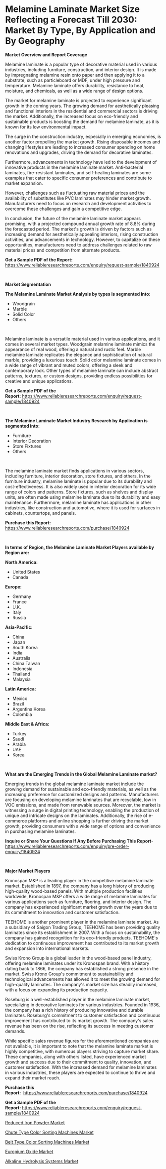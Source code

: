 <p><h1>Melamine Laminate Market Size Reflecting a Forecast Till 2030: Market By Type, By Application and By Geography</h1></p><p><strong>Market Overview and Report Coverage</strong></p>
<p><p>Melamine laminate is a popular type of decorative material used in various industries, including furniture, construction, and interior design. It is made by impregnating melamine resin onto paper and then applying it to a substrate, such as particleboard or MDF, under high pressure and temperature. Melamine laminate offers durability, resistance to heat, moisture, and chemicals, as well as a wide range of design options.</p><p>The market for melamine laminate is projected to experience significant growth in the coming years. The growing demand for aesthetically pleasing and functional interiors in the residential and commercial sectors is driving the market. Additionally, the increased focus on eco-friendly and sustainable products is boosting the demand for melamine laminate, as it is known for its low environmental impact.</p><p>The surge in the construction industry, especially in emerging economies, is another factor propelling the market growth. Rising disposable incomes and changing lifestyles are leading to increased consumer spending on home renovations and upgrades, driving the demand for decorative laminates.</p><p>Furthermore, advancements in technology have led to the development of innovative products in the melamine laminate market. Anti-bacterial laminates, fire-resistant laminates, and self-healing laminates are some examples that cater to specific consumer preferences and contribute to market expansion.</p><p>However, challenges such as fluctuating raw material prices and the availability of substitutes like PVC laminates may hinder market growth. Manufacturers need to focus on research and development activities to overcome these challenges and gain a competitive edge.</p><p>In conclusion, the future of the melamine laminate market appears promising, with a projected compound annual growth rate of 8.8% during the forecasted period. The market's growth is driven by factors such as increasing demand for aesthetically appealing interiors, rising construction activities, and advancements in technology. However, to capitalize on these opportunities, manufacturers need to address challenges related to raw material prices and competition from alternate products.</p></p>
<p><strong>Get a Sample PDF of the Report:</strong> <a href="https://www.reliableresearchreports.com/enquiry/request-sample/1840924">https://www.reliableresearchreports.com/enquiry/request-sample/1840924</a></p>
<p>&nbsp;</p>
<p><strong>Market Segmentation</strong></p>
<p><strong>The Melamine Laminate Market Analysis by types is segmented into:</strong></p>
<p><ul><li>Woodgrain</li><li>Marble</li><li>Solid Color</li><li>Others</li></ul></p>
<p>&nbsp;</p>
<p><p>Melamine laminate is a versatile material used in various applications, and it comes in several market types. Woodgrain melamine laminate mimics the appearance of real wood, offering a natural and rustic feel. Marble melamine laminate replicates the elegance and sophistication of natural marble, providing a luxurious touch. Solid color melamine laminate comes in a wide range of vibrant and muted colors, offering a sleek and contemporary look. Other types of melamine laminate can include abstract patterns, textures, or custom designs, providing endless possibilities for creative and unique applications.</p></p>
<p><strong>Get a Sample PDF of the Report:</strong>&nbsp;<a href="https://www.reliableresearchreports.com/enquiry/request-sample/1840924">https://www.reliableresearchreports.com/enquiry/request-sample/1840924</a></p>
<p>&nbsp;</p>
<p><strong>The Melamine Laminate Market Industry Research by Application is segmented into:</strong></p>
<p><ul><li>Furniture</li><li>Interior Decoration</li><li>Store Fixtures</li><li>Others</li></ul></p>
<p>&nbsp;</p>
<p><p>The melamine laminate market finds applications in various sectors, including furniture, interior decoration, store fixtures, and others. In the furniture industry, melamine laminate is popular due to its durability and cost-effectiveness. It is also widely used in interior decoration for its wide range of colors and patterns. Store fixtures, such as shelves and display units, are often made using melamine laminate due to its durability and easy maintenance. Furthermore, melamine laminate has applications in other industries, like construction and automotive, where it is used for surfaces in cabinets, countertops, and panels.</p></p>
<p><strong>Purchase this Report:</strong>&nbsp; <a href="https://www.reliableresearchreports.com/purchase/1840924">https://www.reliableresearchreports.com/purchase/1840924</a></p>
<p>&nbsp;</p>
<p><strong>In terms of Region, the Melamine Laminate Market Players available by Region are:</strong></p>
<p>
    <p> <strong> North America: </strong>
        <ul>
            <li>United States</li>
            <li>Canada</li>
        </ul>
        </p> 
    <p> <strong> Europe: </strong>
        <ul>
            <li>Germany</li>
            <li>France</li>
            <li>U.K.</li>
            <li>Italy</li>
            <li>Russia</li>
        </ul>
        </p> 
    <p> <strong> Asia-Pacific: </strong>
        <ul>
            <li>China</li>
            <li>Japan</li>
            <li>South Korea</li>
            <li>India</li>
            <li>Australia</li>
            <li>China Taiwan</li>
            <li>Indonesia</li>
            <li>Thailand</li>
            <li>Malaysia</li>
        </ul>
        </p> 
    <p> <strong> Latin America: </strong>
        <ul>
            <li>Mexico</li>
            <li>Brazil</li>
            <li>Argentina Korea</li>
            <li>Colombia</li>
        </ul>
        </p> 
    <p> <strong> Middle East & Africa: </strong>
        <ul>
            <li>Turkey</li>
            <li>Saudi</li>
            <li>Arabia</li>
            <li>UAE</li>
            <li>Korea</li>
        </ul>
    </p>
    </p>
<p>&nbsp;</p>
<p><strong>What are the Emerging Trends in the Global Melamine Laminate market?</strong></p>
<p><p>Emerging trends in the global melamine laminate market include the growing demand for sustainable and eco-friendly materials, as well as the increasing preference for customized designs and patterns. Manufacturers are focusing on developing melamine laminates that are recyclable, low in VOC emissions, and made from renewable sources. Moreover, the market is witnessing a surge in digital printing technology, enabling the production of unique and intricate designs on the laminates. Additionally, the rise of e-commerce platforms and online shopping is further driving the market growth, providing consumers with a wide range of options and convenience in purchasing melamine laminates.</p></p>
<p><strong>Inquire or Share Your Questions If Any Before Purchasing This Report</strong>- <a href="https://www.reliableresearchreports.com/enquiry/pre-order-enquiry/1840924">https://www.reliableresearchreports.com/enquiry/pre-order-enquiry/1840924</a></p>
<p>&nbsp;</p>
<p><strong>Major Market Players</strong></p>
<p><p>Kronospan M&P is a leading player in the competitive melamine laminate market. Established in 1897, the company has a long history of producing high-quality wood-based panels. With multiple production facilities worldwide, Kronospan M&P offers a wide range of melamine laminates for various applications such as furniture, flooring, and interior design. The company has experienced significant market growth over the years due to its commitment to innovation and customer satisfaction.</p><p>TEEHOME is another prominent player in the melamine laminate market. As a subsidiary of Saigon Trading Group, TEEHOME has been providing quality laminates since its establishment in 2007. With a focus on sustainability, the company has gained recognition for its eco-friendly products. TEEHOME's dedication to continuous improvement has contributed to its market growth and expansion into international markets.</p><p>Swiss Krono Group is a global leader in the wood-based panel industry, offering melamine laminates under its Kronospan brand. With a history dating back to 1866, the company has established a strong presence in the market. Swiss Krono Group's commitment to sustainability and technological advancements has allowed it to meet the growing demand for high-quality laminates. The company's market size has steadily increased, with a focus on expanding its production capacity.</p><p>Roseburg is a well-established player in the melamine laminate market, specializing in decorative laminates for various industries. Founded in 1936, the company has a rich history of producing innovative and durable laminates. Roseburg's commitment to customer satisfaction and continuous improvement has contributed to its market growth. The company's sales revenue has been on the rise, reflecting its success in meeting customer demands.</p><p>While specific sales revenue figures for the aforementioned companies are not available, it is important to note that the melamine laminate market is highly competitive, with numerous players striving to capture market share. These companies, along with others listed, have experienced market growth and success due to their commitment to quality, innovation, and customer satisfaction. With the increased demand for melamine laminates in various industries, these players are expected to continue to thrive and expand their market reach.</p></p>
<p><strong>Purchase this Report:</strong>&nbsp;&nbsp;<a href="https://www.reliableresearchreports.com/purchase/1840924">https://www.reliableresearchreports.com/purchase/1840924</a></p>
<p></p>
<p><strong>Get a Sample PDF of the Report:</strong>&nbsp;<a href="https://www.reliableresearchreports.com/enquiry/request-sample/1840924">https://www.reliableresearchreports.com/enquiry/request-sample/1840924</a></p>
<p><p><a href="https://github.com/deliacustodio40/Market-Research-Report-List-1/blob/main/reduced-iron-powder-market.md">Reduced Iron Powder Market</a></p><p><a href="https://medium.com/@walterkutch/chute-type-color-sorting-machines-market-furnishes-information-on-market-share-market-trends-and-42909d19db8f">Chute Type Color Sorting Machines Market</a></p><p><a href="https://medium.com/@amayabeahan/belt-type-color-sorting-machines-market-outlook-industry-overview-and-forecast-2023-to-2030-26aae4b8f326">Belt Type Color Sorting Machines Market</a></p><p><a href="https://github.com/maliyahmorrow6654/Market-Research-Report-List-1/blob/main/europium-oxide-market.md">Europium Oxide Market</a></p><p><a href="https://medium.com/@darbyledner/alkaline-hydrolysis-systems-market-focuses-on-market-share-size-and-projected-forecast-till-2030-50533b4dfe3e">Alkaline Hydrolysis Systems Market</a></p></p>